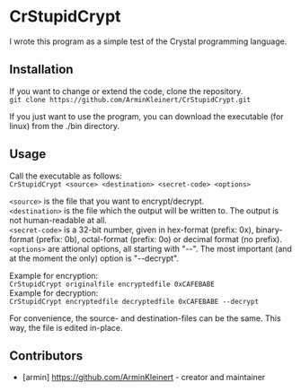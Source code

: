 # CrStupidCrypt

I wrote this program as a simple test of the Crystal programming language.

## Installation

If you want to change or extend the code, clone the repository.  
```git clone https://github.com/ArminKleinert/CrStupidCrypt.git```

If you just want to use the program, you can download the executable (for linux) from the ./bin directory.

## Usage

Call the executable as follows:  
```CrStupidCrypt <source> <destination> <secret-code> <options>```

```<source>``` is the file that you want to encrypt/decrypt.  
```<destination>``` is the file which the output will be written to. The output is not human-readable at all.  
```<secret-code>``` is a 32-bit number, given in hex-format (prefix: 0x), binary-format (prefix: 0b), octal-format (prefix: 0o) or decimal format (no prefix).  
```<options>``` are attional options, all starting with "--". The most important (and at the moment the only) option is "--decrypt".

Example for encryption:  
```CrStupidCrypt originalfile encryptedfile 0xCAFEBABE```  
Example for decryption:  
```CrStupidCrypt encryptedfile decryptedfile 0xCAFEBABE --decrypt```

For convenience, the source- and destination-files can be the same. This way, the file is edited in-place.

## Contributors

- [armin] https://github.com/ArminKleinert - creator and maintainer
